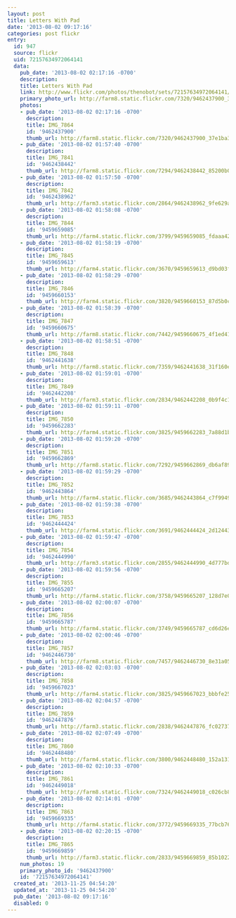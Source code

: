 ```yaml
---
layout: post
title: Letters With Pad
date: '2013-08-02 09:17:16'
categories: post flickr
entry:
  id: 947
  source: flickr
  uid: 72157634972064141
  data:
    pub_date: '2013-08-02 02:17:16 -0700'
    description: 
    title: Letters With Pad
    link: http://www.flickr.com/photos/thenobot/sets/72157634972064141/
    primary_photo_url: http://farm8.static.flickr.com/7320/9462437900_37e1ba3380_m.jpg
    photos:
    - pub_date: '2013-08-02 02:17:16 -0700'
      description: 
      title: IMG_7864
      id: '9462437900'
      thumb_url: http://farm8.static.flickr.com/7320/9462437900_37e1ba3380_s.jpg
    - pub_date: '2013-08-02 01:57:40 -0700'
      description: 
      title: IMG_7841
      id: '9462438442'
      thumb_url: http://farm8.static.flickr.com/7294/9462438442_85200b073f_s.jpg
    - pub_date: '2013-08-02 01:57:50 -0700'
      description: 
      title: IMG_7842
      id: '9462438962'
      thumb_url: http://farm3.static.flickr.com/2864/9462438962_9fe629a429_s.jpg
    - pub_date: '2013-08-02 01:58:08 -0700'
      description: 
      title: IMG_7844
      id: '9459659085'
      thumb_url: http://farm4.static.flickr.com/3799/9459659085_fdaaa42b80_s.jpg
    - pub_date: '2013-08-02 01:58:19 -0700'
      description: 
      title: IMG_7845
      id: '9459659613'
      thumb_url: http://farm4.static.flickr.com/3670/9459659613_d9bd03f3ba_s.jpg
    - pub_date: '2013-08-02 01:58:29 -0700'
      description: 
      title: IMG_7846
      id: '9459660153'
      thumb_url: http://farm4.static.flickr.com/3820/9459660153_87d5b0c550_s.jpg
    - pub_date: '2013-08-02 01:58:39 -0700'
      description: 
      title: IMG_7847
      id: '9459660675'
      thumb_url: http://farm8.static.flickr.com/7442/9459660675_4f1ed4141c_s.jpg
    - pub_date: '2013-08-02 01:58:51 -0700'
      description: 
      title: IMG_7848
      id: '9462441638'
      thumb_url: http://farm8.static.flickr.com/7359/9462441638_31f160e25d_s.jpg
    - pub_date: '2013-08-02 01:59:01 -0700'
      description: 
      title: IMG_7849
      id: '9462442208'
      thumb_url: http://farm3.static.flickr.com/2834/9462442208_0b9f4c11df_s.jpg
    - pub_date: '2013-08-02 01:59:11 -0700'
      description: 
      title: IMG_7850
      id: '9459662283'
      thumb_url: http://farm4.static.flickr.com/3825/9459662283_7a88d1b03a_s.jpg
    - pub_date: '2013-08-02 01:59:20 -0700'
      description: 
      title: IMG_7851
      id: '9459662869'
      thumb_url: http://farm8.static.flickr.com/7292/9459662869_db6af89c1a_s.jpg
    - pub_date: '2013-08-02 01:59:29 -0700'
      description: 
      title: IMG_7852
      id: '9462443864'
      thumb_url: http://farm4.static.flickr.com/3685/9462443864_c7f9949467_s.jpg
    - pub_date: '2013-08-02 01:59:38 -0700'
      description: 
      title: IMG_7853
      id: '9462444424'
      thumb_url: http://farm4.static.flickr.com/3691/9462444424_2d124437ea_s.jpg
    - pub_date: '2013-08-02 01:59:47 -0700'
      description: 
      title: IMG_7854
      id: '9462444990'
      thumb_url: http://farm3.static.flickr.com/2855/9462444990_4d777bd963_s.jpg
    - pub_date: '2013-08-02 01:59:56 -0700'
      description: 
      title: IMG_7855
      id: '9459665207'
      thumb_url: http://farm4.static.flickr.com/3758/9459665207_128d7e00ee_s.jpg
    - pub_date: '2013-08-02 02:00:07 -0700'
      description: 
      title: IMG_7856
      id: '9459665787'
      thumb_url: http://farm4.static.flickr.com/3749/9459665787_cd6d26e307_s.jpg
    - pub_date: '2013-08-02 02:00:46 -0700'
      description: 
      title: IMG_7857
      id: '9462446730'
      thumb_url: http://farm8.static.flickr.com/7457/9462446730_8e31a0524f_s.jpg
    - pub_date: '2013-08-02 02:03:03 -0700'
      description: 
      title: IMG_7858
      id: '9459667023'
      thumb_url: http://farm4.static.flickr.com/3825/9459667023_bbbfe25ec9_s.jpg
    - pub_date: '2013-08-02 02:04:57 -0700'
      description: 
      title: IMG_7859
      id: '9462447876'
      thumb_url: http://farm3.static.flickr.com/2838/9462447876_fc027377c5_s.jpg
    - pub_date: '2013-08-02 02:07:49 -0700'
      description: 
      title: IMG_7860
      id: '9462448480'
      thumb_url: http://farm4.static.flickr.com/3800/9462448480_152a131045_s.jpg
    - pub_date: '2013-08-02 02:10:33 -0700'
      description: 
      title: IMG_7861
      id: '9462449018'
      thumb_url: http://farm8.static.flickr.com/7324/9462449018_c026cb84b3_s.jpg
    - pub_date: '2013-08-02 02:14:01 -0700'
      description: 
      title: IMG_7863
      id: '9459669335'
      thumb_url: http://farm4.static.flickr.com/3772/9459669335_77bcb76309_s.jpg
    - pub_date: '2013-08-02 02:20:15 -0700'
      description: 
      title: IMG_7865
      id: '9459669859'
      thumb_url: http://farm3.static.flickr.com/2833/9459669859_85b1022f66_s.jpg
    num_photos: 19
    primary_photo_id: '9462437900'
    id: '72157634972064141'
  created_at: '2013-11-25 04:54:20'
  updated_at: '2013-11-25 04:54:20'
  pub_date: '2013-08-02 09:17:16'
  disabled: 0
---
```

